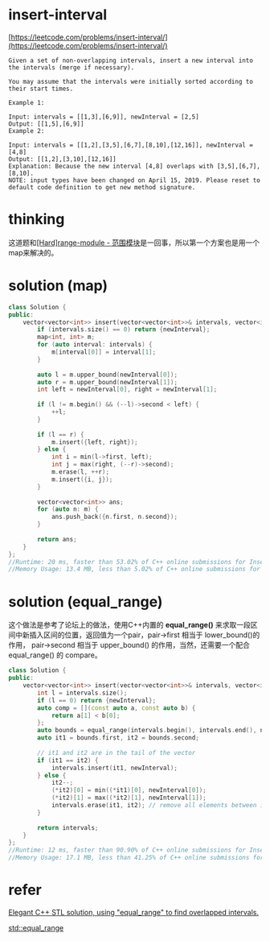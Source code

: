 # insert-interval

[https://leetcode.com/problems/insert-interval/](https://leetcode.com/problems/insert-interval/)

```
Given a set of non-overlapping intervals, insert a new interval into the intervals (merge if necessary).

You may assume that the intervals were initially sorted according to their start times.

Example 1:

Input: intervals = [[1,3],[6,9]], newInterval = [2,5]
Output: [[1,5],[6,9]]
Example 2:

Input: intervals = [[1,2],[3,5],[6,7],[8,10],[12,16]], newInterval = [4,8]
Output: [[1,2],[3,10],[12,16]]
Explanation: Because the new interval [4,8] overlaps with [3,5],[6,7],[8,10].
NOTE: input types have been changed on April 15, 2019. Please reset to default code definition to get new method signature.
```

# thinking

这道题和[[Hard]range-module - 范围模块](https://github.com/xuwenzhi/leetcode/blob/master/design/range-module.md)是一回事，所以第一个方案也是用一个map来解决的。

# solution (map)

```c++
class Solution {
public:
    vector<vector<int>> insert(vector<vector<int>>& intervals, vector<int>& newInterval) {
        if (intervals.size() == 0) return {newInterval};
        map<int, int> m;
        for (auto interval: intervals) {
            m[interval[0]] = interval[1];
        }
        
        auto l = m.upper_bound(newInterval[0]);
        auto r = m.upper_bound(newInterval[1]);
        int left = newInterval[0], right = newInterval[1];
        
        if (l != m.begin() && (--l)->second < left) {
            ++l;
        }
        
        if (l == r) {
            m.insert({left, right});
        } else {
            int i = min(l->first, left);
            int j = max(right, (--r)->second);
            m.erase(l, ++r);
            m.insert({i, j});
        }
        
        vector<vector<int>> ans;
        for (auto n: m) {
            ans.push_back({n.first, n.second});
        }
        
        return ans;
    }
};
//Runtime: 20 ms, faster than 53.02% of C++ online submissions for Insert Interval.
//Memory Usage: 13.4 MB, less than 5.02% of C++ online submissions for Insert Interval.
```

# solution (equal_range)

这个做法是参考了论坛上的做法，使用C++内置的 **equal_range()** 来求取一段区间中新插入区间的位置，返回值为一个pair，pair->first 相当于 lower_bound()的作用， pair->second 相当于 upper_bound() 的作用，当然，还需要一个配合 equal_range() 的 compare。

```c++
class Solution {
public:
    vector<vector<int>> insert(vector<vector<int>>& intervals, vector<int>& newInterval) {
        int l = intervals.size();
        if (l == 0) return {newInterval};
        auto comp = [](const auto a, const auto b) {
            return a[1] < b[0];
        };
        auto bounds = equal_range(intervals.begin(), intervals.end(), newInterval, comp);
        auto it1 = bounds.first, it2 = bounds.second;
        
        // it1 and it2 are in the tail of the vector
        if (it1 == it2) {
            intervals.insert(it1, newInterval);
        } else {
            it2--;
            (*it2)[0] = min((*it1)[0], newInterval[0]);
            (*it2)[1] = max((*it2)[1], newInterval[1]);
            intervals.erase(it1, it2); // remove all elements between itr1 and itr2
        }
        
        return intervals;
    }
};
//Runtime: 12 ms, faster than 90.90% of C++ online submissions for Insert Interval.
//Memory Usage: 17.1 MB, less than 41.25% of C++ online submissions for Insert Interval.
```

# refer

[Elegant C++ STL solution, using "equal_range" to find overlapped intervals.](https://leetcode.com/problems/insert-interval/discuss/21599/)

[std::equal_range](http://www.cplusplus.com/reference/algorithm/equal_range/)
